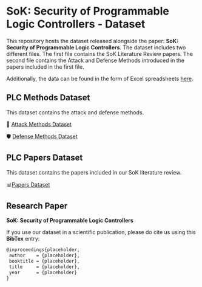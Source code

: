 # SoK: Security of Programmable Logic Controllers - Dataset

This repository hosts the dataset released alongside the paper: **SoK: Security of Programmable Logic Controllers**.
The dataset includes two different files. The first file contains the SoK Literature Review papers. The second file contains the Attack and Defense Methods introduced in the papers included in the first file.

Additionally, the data can be found in the form of Excel spreadsheets [here](xlsx/).

## PLC Methods Dataset

This dataset contains the attack and defense methods.

:bow_and_arrow: [Attack Methods Dataset](csv/attack_methods.csv)

:shield: [Defense Methods Dataset](csv/defense_methods.csv)

## PLC Papers Dataset

This dataset contains the papers included in our SoK literature review.

:bar_chart:[Papers Dataset](csv/dataset_papers.csv)

## Research Paper

**SoK: Security of Programmable Logic Controllers** 

If you use our dataset in a scientific publication, please do cite us using this **BibTex** entry:
``` tex
@inproceedings{placeholder,
 author    = {placeholder},
 booktitle = {placeholder},
 title     = {placeholder},
 year      = {placeholder}
}
```
